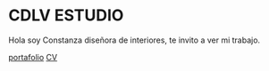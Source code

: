# CDLV ESTUDIO

Hola soy Constanza diseñora de interiores, te invito a ver mi trabajo.

[portafolio](portafolio.pdf)
[CV](cv.pdf)
